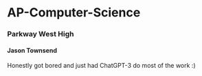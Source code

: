 # AP-Computer-Science
### Parkway West High
#### Jason Townsend
Honestly got bored and just had ChatGPT-3 do most of the work :)

